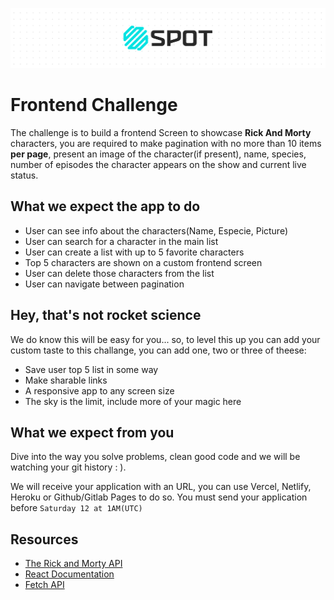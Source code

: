 ![](./bg.png)

# Frontend Challenge

The challenge is to build a frontend Screen to showcase **Rick And Morty** characters, you are required to make pagination with no more than 10 items **per page**, present an image of the character(if present), name, species, number of episodes the character appears on the show and  current live status.

## What we expect the app to do

- User can see info about the characters(Name, Especie, Picture)
- User can search for a character in the main list
- User can create a list with up to 5 favorite characters
- Top 5 characters are shown on a custom frontend screen
- User can delete those characters from the list
- User can navigate between pagination

## Hey, that's not rocket science

We do know this will be easy for you... so, to level this up you can add your custom taste to this challange, you can add one, two or three of theese:
- Save user top 5 list in some way
- Make sharable links
- A responsive app to any screen size
- The sky is the limit, include more of your magic here

## What we expect from you

Dive into the way you solve problems, clean good code and we will be watching your git history : ).

We will receive your application with an URL, you can use Vercel, Netlify, Heroku or Github/Gitlab Pages to do so. 
You must send your application before `Saturday 12 at 1AM(UTC)`

## Resources 

- [The Rick and Morty API](https://rickandmortyapi.com/api/character)
- [React Documentation](https://reactjs.org/)
- [Fetch API](https://developer.mozilla.org/en-US/docs/Web/API/Fetch_API)
